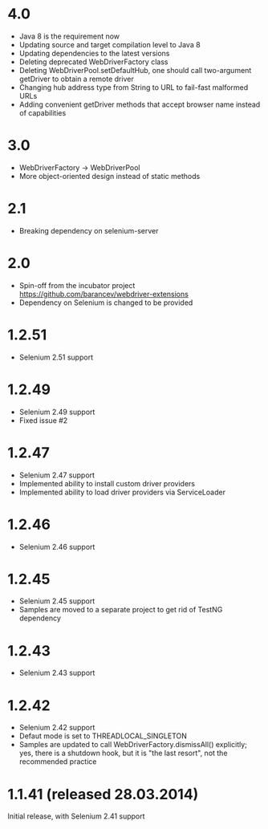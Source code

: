 4.0
=======================

* Java 8 is the requirement now
* Updating source and target compilation level to Java 8
* Updating dependencies to the latest versions
* Deleting deprecated WebDriverFactory class
* Deleting WebDriverPool.setDefaultHub, one should call two-argument getDriver to obtain a remote driver
* Changing hub address type from String to URL to fail-fast malformed URLs
* Adding convenient getDriver methods that accept browser name instead of capabilities

3.0
=======================

* WebDriverFactory -> WebDriverPool
* More object-oriented design instead of static methods

2.1
=======================

* Breaking dependency on selenium-server

2.0
=======================

* Spin-off from the incubator project https://github.com/barancev/webdriver-extensions
* Dependency on Selenium is changed to be provided

1.2.51
=======================

* Selenium 2.51 support

1.2.49
=======================

* Selenium 2.49 support
* Fixed issue #2

1.2.47
=======================

* Selenium 2.47 support
* Implemented ability to install custom driver providers
* Implemented ability to load driver providers via ServiceLoader

1.2.46
=======================

* Selenium 2.46 support

1.2.45
=======================

* Selenium 2.45 support
* Samples are moved to a separate project to get rid of TestNG dependency

1.2.43
=======================

* Selenium 2.43 support

1.2.42
=======================

* Selenium 2.42 support
* Defaut mode is set to THREADLOCAL_SINGLETON
* Samples are updated to call WebDriverFactory.dismissAll() explicitly; yes, there is a shutdown hook, but it is "the last resort", not the recommended practice

1.1.41 (released 28.03.2014)
============================

Initial release, with Selenium 2.41 support
